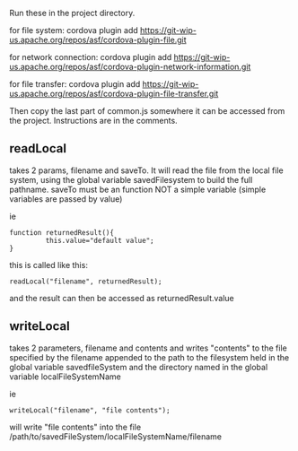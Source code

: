 Run these in the project directory.

for file system:
cordova plugin add https://git-wip-us.apache.org/repos/asf/cordova-plugin-file.git

for network connection:
cordova plugin add https://git-wip-us.apache.org/repos/asf/cordova-plugin-network-information.git

for file transfer:
cordova plugin add https://git-wip-us.apache.org/repos/asf/cordova-plugin-file-transfer.git

Then copy the last part of common.js somewhere it can be accessed from the project.
Instructions are in the comments.

## readLocal

takes 2 params, filename and saveTo. It will read the file from the local file system,
using the global variable savedFilesystem to build the full pathname.
saveTo must be an function NOT a simple variable (simple variables are passed by value)

ie

```
function returnedResult(){
         this.value="default value";
}
```
this is called like this:

```
readLocal("filename", returnedResult);
```

and the result can then be accessed as returnedResult.value

## writeLocal

takes 2 parameters, filename and contents and writes "contents" to the file specified
by the filename appended to the path to the filesystem held in the global variable
savedfileSystem and the directory named in the global variable localFileSystemName

ie

```
writeLocal("filename", "file contents");
```

will write "file contents" into the file /path/to/savedFileSystem/localFileSystemName/filename
